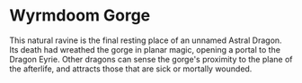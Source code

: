 # Wyrmdoom Gorge

This natural ravine is the final resting place of an unnamed Astral Dragon. Its death had wreathed the gorge in planar magic, opening a portal to the Dragon Eyrie. Other dragons can sense the gorge's proximity to the plane of the afterlife, and attracts those that are sick or mortally wounded.
